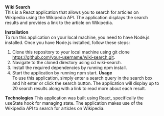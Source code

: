 **Wiki Search**<br/>
This is a React application that allows you to search for articles on Wikipedia using the Wikipedia API. The application displays the search results and provides a link to the article on Wikipedia.

**Installation**<br/>
To run this application on your local machine, you need to have Node.js installed. Once you have Node.js installed, follow these steps:

1. Clone this repository to your local machine using git clone https://github.com/your-username/wiki-search.git.
2. Navigate to the cloned directory using cd wiki-search.
3. Install the required dependencies by running npm install.
4. Start the application by running npm start.
**Usage**<br/>
To use this application, simply enter a search query in the search box and hit enter or click the search button. The application will display up to 20 search results along with a link to read more about each result.

**Technologies**
This application was built using React, specifically the useState hook for managing state. The application makes use of the Wikipedia API to search for articles on Wikipedia.
